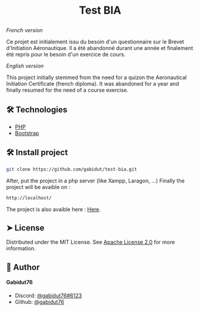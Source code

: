 
# <p align="center">Test BIA</p>

*French version*

Ce projet est initialement issu du besoin d'un questionnaire sur le Brevet d'Initiation Aéronautique.
Il a été abandonné durant une année et finalement été repris pour le besoin d'un exercice de cours.

*English version*

This project initially stemmed from the need for a quizon the Aeronautical Initiation Certificate (french diploma).
It was abandoned for a year and finally resumed for the need of a course exercise.




## 🛠️ Technologies
- [PHP](https://www.php.net)
- [Bootstrap](https://getbootstrap.com)

## 🛠️ Install project
```bash
git clone https://github.com/gabidut/test-bia.git
```
After, put the project in a php server (like Xampp, Laragon, ...)
Finally the project will be avaible on :
```bash
http://localhost/
```

The project is also avaible here : [Here](https://bia.gabidut76.live).
     


## ➤ License
Distributed under the MIT License. See [Apache License 2.0](https://github.com/gabidut/test-bia/blob/main/LICENSE) for more information.
        

## 🙇 Author
#### Gabidut76
- Discord: [@gabidut76#6123](https://discord.com)
- Github: [@gabidut76](https://github.com/gabidut)
        

